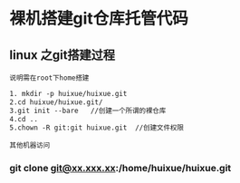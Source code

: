 # 裸机搭建git仓库托管代码
## linux 之git搭建过程
```说明需在root下home搭建```
   
```html
1. mkdir -p huixue/huixue.git 
2.cd huixue/huixue.git/
3.git init --bare   //创建一个所谓的裸仓库
4.cd ..
5.chown -R git:git huixue.git  //创建文件权限
```

  ```其他机器访问```
  ### git clone git@xx.xxx.xx:/home/huixue/huixue.git
   

